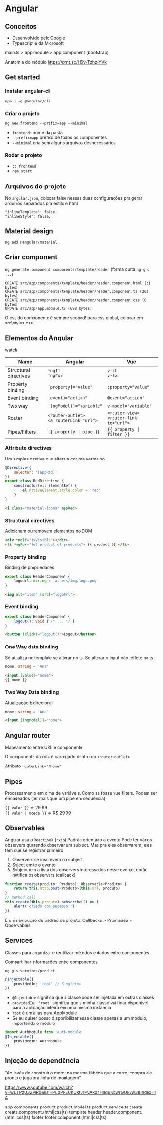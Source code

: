 # Angular

## Conceitos
- Desenvolvido pelo Google
- Typescript é da Microsoft

main.ts > app.module > app.component (bootstrap)

Anatomia do módulo
https://prnt.sc/H6v-Tzhz-YVk

## Get started

### Instalar angular-cli
`npm i -g @angular/cli`

### Criar o projeto
`ng new frontend --prefix=app --minimal`

* `frontend`- nome da pasta
* `--prefix=app` prefixo de todos os componentes
* `--minimal` cria sem alguns arquivos desnecessários

### Rodar o projeto
* `cd frontend`
* `npm start`

## Arquivos do projeto
No `angular.json`, colocar false nessas duas configurações pra gerar arquivos separados pra estilo e html
```
"inlineTemplate": false,
"inlineStyle": false,
```

## Material design
`ng add @angular/material`

## Criar component

`ng generate component components/template/header` 
(forma curta `ng g c ...`)

```
CREATE src/app/components/template/header/header.component.html (21 bytes)
CREATE src/app/components/template/header/header.component.ts (202 bytes)
CREATE src/app/components/template/header/header.component.css (0 bytes)
UPDATE src/app/app.module.ts (698 bytes)
```

O css do componente é sempre scoped! para css global, colocar em src\styles.css

## Elementos do Angular

[watch](https://www.youtube.com/watch?v=NgHu3ekeN_I&list=PLdPPE0hUkt0rPyAkdhHIIquKbwrGUkvw3&index=5)


| Name | Angular | Vue |
| ---- | ----- | ----- |
| Structural directives| `*ngIf` <br> `*ngFor` | `v-if` <br> `v-for`
| Property binding | `[property]="value"` | `:property="value"`
| Event binding | `(event)="action"` | `@event="action"`
| Two way | `[(ngModel)]="variable"` | `v-model="variable"`
| Router | `<router-outlet>` <br> `<a routerLink="url">` | `<router-view>` <br> `<router-link to="url">`
| Pipes/Filters | `{{ property \| pipe }}` | `{{ property \| filter }}`

### Attribute directives
Um simples diretiva que altera a cor pra vermelho

```js
@Directive({
	selector: '[appRed]'
})
export class RedDirective {
	constructor(el: ElementRef) {
		el.nativeElement.style.color = 'red'
	}
}
```
```html
<i class="material-icons" appRed>
```

### Structural directives

Adicionam ou removem elementos no DOM

```html
<div *ngIf="isVisible"></div>
<li *ngFor="let product of products"> {{ product }} </li>
```

### Property binding

Binding de propriedades

```ts
export class HeaderComponent {
	logoUrl: String = 'assets/img/logo.png'
}
```

```html
<img alt="item" [src]="logoUrl">
```

### Event binding
```ts
export class HeaderComponent {
	logout(): void { /* ... */ }
}
```

```html
<button (click)="logout()">Logout</button>
```

### One Way data binding

Só atualiza no template se alterar no ts. Se alterar o input não reflete no ts

```ts
nome: string = 'Ana'
```

```html
<input [value]="nome">
{{ nome }}
```

### Two Way Data binding

Atualização bidirecional

```ts
nome: string = 'Ana'
```

```html
<input [(ngModel)]="nome">
```

## Angular router

Mapeamento entre URL e componente

O componente da rota é carregado dentro do `<router-outlet>`

Atributo `routerLink="/home"`

## Pipes

Processamento em cima de variáveis. Como se fosse vue filters. Podem ser encadeados (ter mais que um pipe em sequência)

`{{ valor }}` => 29.99 <br>
`{{ valor | moeda }}` => R$ 29,99

## Observables

Angular usa o `ReactiveX` (`rxjs`)
Padrão orientado a evento
Pode ter vários observers querendo observar um subject. Mas pra eles observarem, eles tem que se registrar primeiro

1. Observers se inscrevem no subject
2. Suject emite o evento
3. Subject tem a lista dos observers interessados nesse evento, então notifica os observers (callback)

```ts
function create(produto: Produto): Observable<Produto> {
	return this.http.post<Produto>(this.url, produto)
}
// method call
this.create(this.produto).subscribe(() => {
	alert('criado com sucesso!')
})
```

É uma evloução de padrão de projeto. Callbacks > Promisses > Observables

## Services

Classes para organizar e reutilizar métodos e dados entre componentes

Compartilhar informações entre componentes

`ng g s services/product`


```ts
@Injectable({
	providedIn: 'root' // Singleton
})
```

* `@Injectable` significa que a classe pode ser injetada em outras classes
* `providedIn: 'root'` significa que a minha classe vai ficar disponível para a aplicação inteira em uma mesma instância
* `root` é um alias para AppModule
* Se eu quiser posso disponibilizar essa classe apenas a um modulo, importando o módulo

```ts
import AuthModule from 'auth-module'
@Injectable({
	providedIn: AuthModule
})
```
## Injeção de dependência

"Ao invés de construir o motor na mesma fábrica que o carro, compra ele pronto e joga pra linha de montagem"

https://www.youtube.com/watch?v=wDTPz032MRo&list=PLdPPE0hUkt0rPyAkdhHIIquKbwrGUkvw3&index=14

app
	components
		product
			product.model.ts
			product.service.ts
			create
				create.component.(html|css|ts)
		template
			header
				header.component.(html|css|ts)
			footer
				footer.component.(html|css|ts)